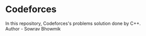 # Codeforces
In this repository, Codeforces's problems solution done by C++.
<br>
Author - Sowrav Bhowmik
